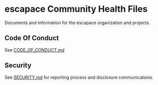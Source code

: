# escapace Community Health Files

Documents and information for the escapace organization and projects.

## Code Of Conduct

See [CODE_OF_CONDUCT.md](CODE_OF_CONDUCT.md)

## Security

See [SECURITY.md](./SECURITY.md) for reporting process and disclosure communications.
